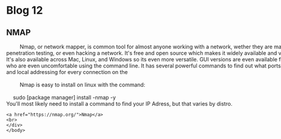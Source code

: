 <html>
	<head>
		<style>
			div{
			width: 800;
			word-wrap: break-word;
			}
		</style>
	</head>
	<body>	
		<h1>Blog 12</h1>
		<h2>NMAP</h2>
	<div>
	<p>
		&#x2003; &#x2003; Nmap, or network mapper, is common tool for almost
		anyone working with a network, wether they are maintaining, penetration
		testing, or even hacking a network. It's free and open source which
		makes it widely available and verifiable. It's also available across
		Mac, Linux, and Windows so its even more versatile. GUI versions
		are even available for those who are even uncomfortable using the
		command line. It has several powerful commands to find out what ports
		are open and local addressing for every connection on the 
	<br>
	<br>
		&#x2003; &#x2003; Nmap is easy to install on linux with the command:<br><br>
		&#x2003; sudo [package manager] install -nmap -y
		<br> 
		You'll most likely need to install a command to find your IP Adress,
		but that varies by distro.
	</p>
	
	<a href="https://nmap.org/">Nmap</a>
	<br>
	</div>
	</body>
</html>
